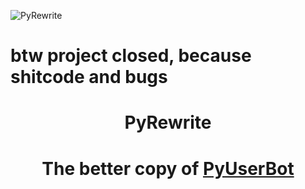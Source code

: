 ![PyRewrite](https://user-images.githubusercontent.com/80628386/235303771-1aea2a1f-590c-4bfe-8d48-d02b4643e943.png)

<h1>btw project closed, because shitcode and bugs</h1>

<h1 align='center'>PyRewrite</h1>

<h1 align='center'>The better copy of <a href='https://github.com/dest4590/pyuserbot'>PyUserBot</a></h1>
